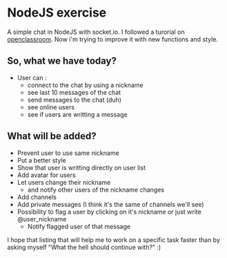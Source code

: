 # NodeJS exercise

A simple chat in NodeJS with socket.io. I followed a turorial on [openclassroom](https://openclassrooms.com/courses/des-applications-ultra-rapides-avec-node-js/socket-io-passez-au-temps-reel). Now i'm trying to improve it with new functions and style.

## So, what we have today?
* User can :
  * connect to the chat by using a nickname
  * see last 10 messages of the chat
  * send messages to the chat (duh)
  * see online users
  * see if users are writting a message

## What will be added?
* Prevent user to use same nickname
* Put a better style
* Show that user is writting directly on user list
* Add avatar for users
* Let users change their nickname
  * and notify other users of the nickname changes
* Add channels
* Add private messages (I think it's the same of channels we'll see)
* Possibility to flag a user by clicking on it's nickname or just write @user_nickname
  * Notify flagged user of that message

I hope that listing that will help me to work on a specific task faster than by asking myself "What the hell should continue with?" :)